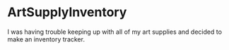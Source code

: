 # ArtSupplyInventory
I was having trouble keeping up with all of my art supplies and decided to make an inventory tracker.

